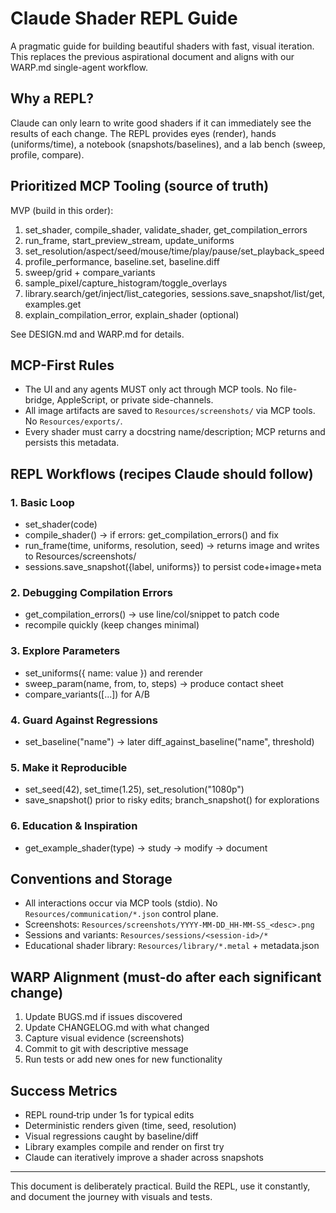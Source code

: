 # Claude Shader REPL Guide

A pragmatic guide for building beautiful shaders with fast, visual iteration. This replaces the previous aspirational document and aligns with our WARP.md single-agent workflow.

## Why a REPL?
Claude can only learn to write good shaders if it can immediately see the results of each change. The REPL provides eyes (render), hands (uniforms/time), a notebook (snapshots/baselines), and a lab bench (sweep, profile, compare).

## Prioritized MCP Tooling (source of truth)
MVP (build in this order):
1) set_shader, compile_shader, validate_shader, get_compilation_errors
2) run_frame, start_preview_stream, update_uniforms
3) set_resolution/aspect/seed/mouse/time/play/pause/set_playback_speed
4) profile_performance, baseline.set, baseline.diff
5) sweep/grid + compare_variants
6) sample_pixel/capture_histogram/toggle_overlays
7) library.search/get/inject/list_categories, sessions.save_snapshot/list/get, examples.get
8) explain_compilation_error, explain_shader (optional)

See DESIGN.md and WARP.md for details.

## MCP-First Rules
- The UI and any agents MUST only act through MCP tools. No file-bridge, AppleScript, or private side-channels.
- All image artifacts are saved to `Resources/screenshots/` via MCP tools. No `Resources/exports/`.
- Every shader must carry a docstring name/description; MCP returns and persists this metadata.

## REPL Workflows (recipes Claude should follow)

### 1. Basic Loop
- set_shader(code)
- compile_shader() → if errors: get_compilation_errors() and fix
- run_frame(time, uniforms, resolution, seed) → returns image and writes to Resources/screenshots/
- sessions.save_snapshot({label, uniforms}) to persist code+image+meta

### 2. Debugging Compilation Errors
- get_compilation_errors() → use line/col/snippet to patch code
- recompile quickly (keep changes minimal)

### 3. Explore Parameters
- set_uniforms({ name: value }) and rerender
- sweep_param(name, from, to, steps) → produce contact sheet
- compare_variants([...]) for A/B

### 4. Guard Against Regressions
- set_baseline("name") → later diff_against_baseline("name", threshold)

### 5. Make it Reproducible
- set_seed(42), set_time(1.25), set_resolution("1080p")
- save_snapshot() prior to risky edits; branch_snapshot() for explorations

### 6. Education & Inspiration
- get_example_shader(type) → study → modify → document

## Conventions and Storage
- All interactions occur via MCP tools (stdio). No `Resources/communication/*.json` control plane.
- Screenshots: `Resources/screenshots/YYYY-MM-DD_HH-MM-SS_<desc>.png`
- Sessions and variants: `Resources/sessions/<session-id>/*`
- Educational shader library: `Resources/library/*.metal` + metadata.json

## WARP Alignment (must-do after each significant change)
1. Update BUGS.md if issues discovered
2. Update CHANGELOG.md with what changed
3. Capture visual evidence (screenshots)
4. Commit to git with descriptive message
5. Run tests or add new ones for new functionality

## Success Metrics
- REPL round‑trip under 1s for typical edits
- Deterministic renders given (time, seed, resolution)
- Visual regressions caught by baseline/diff
- Library examples compile and render on first try
- Claude can iteratively improve a shader across snapshots

---

This document is deliberately practical. Build the REPL, use it constantly, and document the journey with visuals and tests.

